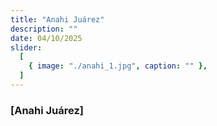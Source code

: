 ```yaml
---
title: "Anahi Juárez"
description: ""
date: 04/10/2025
slider:
  [
    { image: "./anahi_1.jpg", caption: "" },
  ]
---
```



### [Anahi Juárez]

